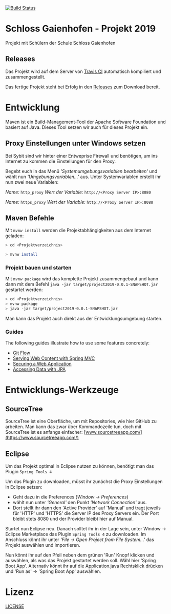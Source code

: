[![Build Status](https://travis-ci.org/Sybit-Education/schloss-gaienhofen-projekt-2019.svg?branch=master)](https://travis-ci.org/Sybit-Education/schloss-gaienhofen-projekt-2019)


# Schloss Gaienhofen - Projekt 2019

Projekt mit Schülern der Schule Schloss Gaienhofen

## Releases

Das Projekt wird auf dem Server von [Travis CI](https://travis-ci.org/Sybit-Education/schloss-gaienhofen-projekt-2019) automatisch kompiliert und zusammengestellt. 

Das fertige Projekt steht bei Erfolg in den [Releases](https://github.com/Sybit-Education/schloss-gaienhofen-projekt-2019/releases) 
zum Download bereit.

# Entwicklung

Maven ist ein Build-Management-Tool der Apache Software Foundation und basiert auf Java. 
Dieses Tool setzen wir auch für dieses Projekt ein.

## Proxy Einstellungen unter Windows setzen

Bei Sybit sind wir hinter einer Entweprise Firewall und benötigen, um ins Internet 
zu kommen die Einstellungen für den Proxy.

Begebt euch in das Menü *'Systemumgebungsvariablen bearbeiten'* und wählt nun *'Umgebungsvariablen...'* aus.
Unter Systemvariablen erstellt ihr nun zwei neue Variablen: 

*Name:* ``http_proxy``
*Wert der Variable:* ``http://<Proxy Server IP>:8080`` 

*Name:* ``https_proxy``
*Wert der Variable:* ``http://<Proxy Server IP>:8080`` 

## Maven Befehle

Mit ```mvnw install``` werden die Projektabhängigkeiten aus dem Internet geladen:

```bash
> cd <Projektverzeichnis>

> mvnw install

```

### Projekt bauen und starten

Mit ```mvnw package``` wird das komplette Projekt zusammengebaut und kann dann
mit dem Befehl ```java -jar target/project2019-0.0.1-SNAPSHOT.jar``` gestartet werden:

```bash
> cd <Projektverzeichnis>
> mvnw package
> java -jar target/project2019-0.0.1-SNAPSHOT.jar

```

Man kann das Projekt auch direkt aus der Entwicklungsumgebung starten.

### Guides
The following guides illustrate how to use some features concretely:

* [Git Flow](https://danielkummer.github.io/git-flow-cheatsheet/index.de_DE.html)
* [Serving Web Content with Spring MVC](https://spring.io/guides/gs/serving-web-content/)
* [Securing a Web Application](https://spring.io/guides/gs/securing-web/)
* [Accessing Data with JPA](https://spring.io/guides/gs/accessing-data-jpa/)


# Entwicklungs-Werkzeuge

## SourceTree

SourceTree ist eine Oberfläche, um mit Repositories, wie hier GitHub zu arbeiten. Man kann das zwar über
Kommandozeile tun, doch mit SourceTree ist es anfangs einfacher: [www.sourcetreeapp.com/](https://www.sourcetreeapp.com/)

## Eclipse

Um das Projekt optimal in Eclipse nutzen zu können, benötigt man das Plugin ```Spring Tools 4```

Um das Plugin zu downloaden, müsst ihr zunächst die Proxy Einstellungen in Eclipse setzen: 

* Geht dazu in die Preferences (*Window -> Preferences*)
* wählt nun unter *'General'* den Punkt *'Network Connection'* aus. 
* Dort stellt ihr dann den 'Active Provider' auf 'Manual' und tragt jeweils für 'HTTP' und 'HTTPS' die Server 
  IP des Proxy Servers ein. Der Port bleibt stets 8080 und der Provider bleibt hier auf Manual.

Startet nun Eclipse neu. Danach solltet ihr in der Lage sein, unter Window -> Eclipse Marketplace das Plugin ```Spring Tools 4``` zu downloaden.
Im Anschluss könnt ihr unter *'File -> Open Project from File System...'* das Projekt auswählen und importieren. 

Nun könnt ihr auf den Pfeil neben dem grünen 'Run' Knopf klicken und auswählen, als was das Projekt gestartet werden soll. Wähl hier 'Spring Boot App'.
Alternativ könnt ihr auf die Application.java Rechtsklick drücken und 'Run as' -> 'Spring Boot App' auswählen.

# Lizenz

[LICENSE](LICENSE)
